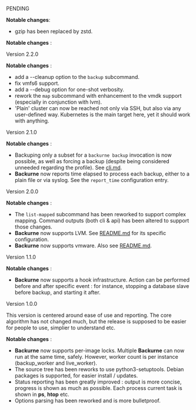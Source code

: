 PENDING

**Notable changes**:
 * gzip has been replaced by zstd.

**Notable changes** :

Version 2.2.0

**Notable changes** :
 * add a --cleanup option to the `backup` subcommand.
 * fix vmfs6 support.
 * add a --debug option for one-shot verbosity.
 * rework the `map` subcommand with enhancement to the vmdk support (especially in conjunction with lvm).
 * 'Plain' cluster can now be reached not only via SSH, but also via any user-defined way. Kubernetes is the main target here, yet it should work with anything.

Version 2.1.0

**Notable changes** :
 * Backuping only a subset for a `backurne backup` invocation is now possible, as well as forcing a backup (despite being considered unneeded regarding the profile). See [cli.md](cli.md).
 * **Backurne** now reports time elapsed to process each backup, either to a plain file or via syslog. See the `report_time` configuration entry.

Version 2.0.0

**Notable changes** :
 * The `list-mapped` subcommand has been reworked to support complex mapping. Command outputs (both cli & api) has been altered to support those changes.
 * **Backurne** now supports LVM. See [README.md](README.md) for its specific configuration.
 * **Backurne** now supports vmware. Also see [README.md](README.md).

Version 1.1.0

**Notable changes** :
 * **Backurne** now supports a hook infrastructure. Action can be performed before and after specific event : for instance, stopping a database slave before backup, and starting it after.

Version 1.0.0

This version is centered around ease of use and reporting. The core algorithm has not changed much, but the release is supposed to be easier for people to use, simplier to understand etc.

**Notable changes** :
 * **Backurne** now supports per-image locks. Multiple **Backurne** can now run at the same time, safely. However, worker count is per instance (backup_worker and live_worker).
 * The source tree has been reworks to use python3-setuptools. Debian packages is supported, for easier install / updates.
 * Status reporting has been greatly improved : output is more concise, progress is shown as much as possible. Each process current task is shown in **ps**, **htop** etc.
 * Options parsing has been reworked and is more bulletproof.
